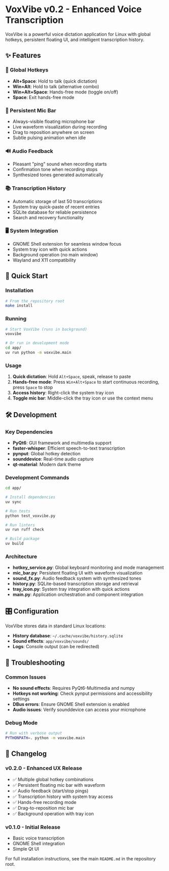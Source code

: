 # VoxVibe v0.2 - Enhanced Voice Transcription

VoxVibe is a powerful voice dictation application for Linux with global hotkeys, persistent floating UI, and intelligent transcription history.

## ✨ Features

### 🎯 Global Hotkeys
- **Alt+Space**: Hold to talk (quick dictation)
- **Win+Alt**: Hold to talk (alternative combo)  
- **Win+Alt+Space**: Hands-free mode (toggle on/off)
- **Space**: Exit hands-free mode

### 🎤 Persistent Mic Bar
- Always-visible floating microphone bar
- Live waveform visualization during recording
- Drag to reposition anywhere on screen
- Subtle pulsing animation when idle

### 🔊 Audio Feedback
- Pleasant "ping" sound when recording starts
- Confirmation tone when recording stops
- Synthesized tones generated automatically

### 📚 Transcription History
- Automatic storage of last 50 transcriptions
- System tray quick-paste of recent entries
- SQLite database for reliable persistence
- Search and recovery functionality

### 🖥️ System Integration
- GNOME Shell extension for seamless window focus
- System tray icon with quick actions
- Background operation (no main window)
- Wayland and X11 compatibility

## 🚀 Quick Start

### Installation
```bash
# From the repository root
make install
```

### Running
```bash
# Start VoxVibe (runs in background)
voxvibe

# Or run in development mode
cd app/
uv run python -m voxvibe.main
```

### Usage
1. **Quick dictation**: Hold `Alt+Space`, speak, release to paste
2. **Hands-free mode**: Press `Win+Alt+Space` to start continuous recording, press `Space` to stop
3. **Access history**: Right-click the system tray icon
4. **Toggle mic bar**: Middle-click the tray icon or use the context menu

## 🛠️ Development

### Key Dependencies
- **PyQt6**: GUI framework and multimedia support
- **faster-whisper**: Efficient speech-to-text transcription  
- **pynput**: Global hotkey detection
- **sounddevice**: Real-time audio capture
- **qt-material**: Modern dark theme

### Development Commands
```bash
cd app/

# Install dependencies
uv sync

# Run tests
python test_voxvibe.py

# Run linters  
uv run ruff check

# Build package
uv build
```

### Architecture
- **hotkey_service.py**: Global keyboard monitoring and mode management
- **mic_bar.py**: Persistent floating UI with waveform visualization
- **sound_fx.py**: Audio feedback system with synthesized tones
- **history.py**: SQLite-based transcription storage and retrieval
- **tray_icon.py**: System tray integration with quick actions
- **main.py**: Application orchestration and component integration

## 🎛️ Configuration

VoxVibe stores data in standard Linux locations:
- **History database**: `~/.cache/voxvibe/history.sqlite`
- **Sound effects**: `app/voxvibe/sounds/`
- **Logs**: Console output (can be redirected)

## 🐛 Troubleshooting

### Common Issues
- **No sound effects**: Requires PyQt6-Multimedia and numpy
- **Hotkeys not working**: Check pynput permissions and accessibility settings
- **DBus errors**: Ensure GNOME Shell extension is enabled
- **Audio issues**: Verify sounddevice can access your microphone

### Debug Mode
```bash
# Run with verbose output
PYTHONPATH=. python -m voxvibe.main
```

## 📝 Changelog

### v0.2.0 - Enhanced UX Release
- ✅ Multiple global hotkey combinations
- ✅ Persistent floating mic bar with waveform
- ✅ Audio feedback (start/stop pings) 
- ✅ Transcription history with system tray access
- ✅ Hands-free recording mode
- ✅ Drag-to-reposition mic bar
- ✅ Background operation with tray icon

### v0.1.0 - Initial Release  
- Basic voice transcription
- GNOME Shell integration
- Simple Qt UI

For full installation instructions, see the main `README.md` in the repository root.
